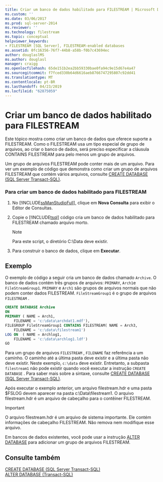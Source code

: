```yaml
---
title: Criar um banco de dados habilitado para FILESTREAM | Microsoft Docs
ms.custom: ''
ms.date: 03/06/2017
ms.prod: sql-server-2014
ms.reviewer: ''
ms.technology: filestream
ms.topic: conceptual
helpviewer_keywords:
- FILESTREAM [SQL Server], FILESTREAM-enabled databases
ms.assetid: 0fc16356-76f7-44b8-a58b-f0b7c43694ec
author: douglaslMS
ms.author: douglasl
manager: craigg
ms.openlocfilehash: 65de151b2ea2bb59330bae0fa94c9e15d67e4a47
ms.sourcegitcommit: f7fced330b64d6616aeb8766747295807c92dd41
ms.translationtype: MT
ms.contentlocale: pt-BR
ms.lasthandoff: 04/23/2019
ms.locfileid: "62875059"
---
```

# <a name="create-a-filestream-enabled-database"></a>Criar um banco de dados habilitado para FILESTREAM
  Este tópico mostra como criar um banco de dados que oferece suporte a FILESTREAM. Como o FILESTREAM usa um tipo especial de grupo de arquivos, ao criar o banco de dados, será preciso especificar a cláusula CONTAINS FILESTREAM para pelo menos um grupo de arquivos.  
  
 Um grupo de arquivos FILESTREAM pode conter mais de um arquivo. Para ver um exemplo de código que demonstra como criar um grupo de arquivos FILESTREAM que contém vários arquivos, consulte [CREATE DATABASE &#40;SQL Server Transact-SQL&#41;](/sql/t-sql/statements/create-database-sql-server-transact-sql).  
  
### <a name="to-create-a-filestream-enabled-database"></a>Para criar um banco de dados habilitado para FILESTREAM  
  
1.  No [!INCLUDE[ssManStudioFull](../../includes/ssmanstudiofull-md.md)], clique em **Nova Consulta** para exibir o Editor de Consultas.  
  
2.  Copie o [!INCLUDE[tsql](../../includes/tsql-md.md)] código cria um banco de dados habilitado para FILESTREAM chamado arquivo morto.  
  
    > [!NOTE]  
    >  Para este script, o diretório C:\Data deve existir.  
  
3.  Para construir o banco de dados, clique em **Executar**.  
  
## <a name="example"></a>Exemplo  
 O exemplo de código a seguir cria um banco de dados chamado `Archive`. O banco de dados contém três grupos de arquivos: `PRIMARY`, `Arch1`e `FileStreamGroup1`. `PRIMARY` e `Arch1` são grupos de arquivos normais que não podem conter dados FILESTREAM. `FileStreamGroup1` é o grupo de arquivos `FILESTREAM` .  
  
```sql  
CREATE DATABASE Archive   
ON  
PRIMARY ( NAME = Arch1,  
    FILENAME = 'c:\data\archdat1.mdf'),  
FILEGROUP FileStreamGroup1 CONTAINS FILESTREAM( NAME = Arch3,  
    FILENAME = 'c:\data\filestream1')  
LOG ON  ( NAME = Archlog1,  
    FILENAME = 'c:\data\archlog1.ldf')  
GO  
```  
  
 Para um grupo de arquivos `FILESTREAM` , `FILENAME` faz referência a um caminho. O caminho até a última pasta deve existir e a última pasta não deve existir. Neste exemplo, `c:\data` deve existir. Entretanto, a subpasta `filestream1` não pode existir quando você executar a instrução `CREATE DATABASE` . Para saber mais sobre a sintaxe, consulte [CREATE DATABASE &#40;SQL Server Transact-SQL&#41;](/sql/t-sql/statements/create-database-sql-server-transact-sql).  
  
 Após executar o exemplo anterior, um arquivo filestream.hdr e uma pasta $FSLOG devem aparecer na pasta c:\Data\filestream1. O arquivo filestream.hdr é um arquivo de cabeçalho para o contêiner FILESTREAM.  
  
> [!IMPORTANT]  
>  O arquivo filestream.hdr é um arquivo de sistema importante. Ele contém informações de cabeçalho FILESTREAM. Não remova nem modifique esse arquivo.  
  
 Em bancos de dados existentes, você pode usar a instrução [ALTER DATABASE](/sql/t-sql/statements/alter-database-transact-sql) para adicionar um grupo de arquivos FILESTREAM.  
  
## <a name="see-also"></a>Consulte também  
 [CREATE DATABASE &#40;SQL Server Transact-SQL&#41;](/sql/t-sql/statements/create-database-sql-server-transact-sql)   
 [ALTER DATABASE &#40;Transact-SQL&#41;](/sql/t-sql/statements/alter-database-transact-sql)  
  
  
